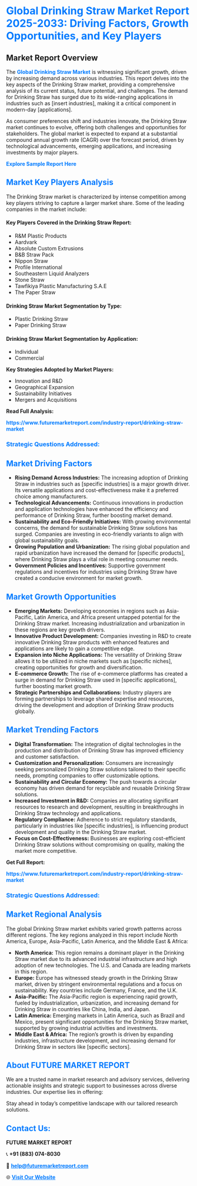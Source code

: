 <h1 style="color: #007BFF;">Global Drinking Straw Market Report 2025-2033: Driving Factors, Growth Opportunities, and Key Players</h1>

<section id="overview">
<h2>Market Report Overview</h2>
<p>The <a href="https://www.futuremarketreport.com/industry-report/drinking-straw-market" style="color: #007BFF; text-decoration: none;"><strong>Global Drinking Straw Market</strong></a> is witnessing significant growth, driven by increasing demand across various industries. This report delves into the key aspects of the Drinking Straw market, providing a comprehensive analysis of its current status, future potential, and challenges. The demand for Drinking Straw has surged due to its wide-ranging applications in industries such as [insert industries], making it a critical component in modern-day [applications].</p>
<p>As consumer preferences shift and industries innovate, the Drinking Straw market continues to evolve, offering both challenges and opportunities for stakeholders. The global market is expected to expand at a substantial compound annual growth rate (CAGR) over the forecast period, driven by technological advancements, emerging applications, and increasing investments by major players.</p>
</section>

<section id="overview">
<p><a href="https://www.futuremarketreport.com/request-sample/reportId=92633" style="color: #007BFF; text-decoration: none;"><strong>Explore Sample Report Here</strong></a></p>
</section>

<section id="key-players">
<h2 style="color: #007BFF;">Market Key Players Analysis</h2>
<p>The Drinking Straw market is characterized by intense competition among key players striving to capture a larger market share. Some of the leading companies in the market include:</p>
<h4>Key Players Covered in the Drinking Straw Report:</h4>
<ul><li>R&amp;M Plastic Products</li><li>Aardvark</li><li>Absolute Custom Extrusions</li><li>B&amp;B Straw Pack</li><li>Nippon Straw</li><li>Profile International</li><li>Southeastern Liquid Analyzers</li><li>Stone Straw</li><li>Tawfikiya Plastic Manufacturing S.A.E</li><li>The Paper Straw</li></ul>
<h4>Drinking Straw Market Segmentation by Type:</h4>
<ul><li>Plastic Drinking Straw</li><li>Paper Drinking Straw</li></ul>

<h4>Drinking Straw Market Segmentation by Application:</h4>
<ul><li>Individual</li><li>Commercial</li></ul>
<p><strong>Key Strategies Adopted by Market Players:</strong></p>
<ul>
<li>Innovation and R&D</li>
<li>Geographical Expansion</li>
<li>Sustainability Initiatives</li>
<li>Mergers and Acquisitions</li>
</ul>
</section>

<section>
<p><strong>Read Full Analysis: </strong></p><a href="https://www.futuremarketreport.com/industry-report/drinking-straw-market" style="color: #007BFF; text-decoration: none;"><strong>https://www.futuremarketreport.com/industry-report/drinking-straw-market</strong></a>
<h3 style="color: #007BFF;">Strategic Questions Addressed:</h3>
</section>

<section id="driving-factors">
<h2 style="color: #007BFF;">Market Driving Factors</h2>
<ul>
<li><strong>Rising Demand Across Industries:</strong> The increasing adoption of Drinking Straw in industries such as [specific industries] is a major growth driver. Its versatile applications and cost-effectiveness make it a preferred choice among manufacturers.</li>
<li><strong>Technological Advancements:</strong> Continuous innovations in production and application technologies have enhanced the efficiency and performance of Drinking Straw, further boosting market demand.</li>
<li><strong>Sustainability and Eco-Friendly Initiatives:</strong> With growing environmental concerns, the demand for sustainable Drinking Straw solutions has surged. Companies are investing in eco-friendly variants to align with global sustainability goals.</li>
<li><strong>Growing Population and Urbanization:</strong> The rising global population and rapid urbanization have increased the demand for [specific products], where Drinking Straw plays a vital role in meeting consumer needs.</li>
<li><strong>Government Policies and Incentives:</strong> Supportive government regulations and incentives for industries using Drinking Straw have created a conducive environment for market growth.</li>
</ul>
</section>

<section id="growth-opportunities">
<h2 style="color: #007BFF;">Market Growth Opportunities</h2>
<ul>
<li><strong>Emerging Markets:</strong> Developing economies in regions such as Asia-Pacific, Latin America, and Africa present untapped potential for the Drinking Straw market. Increasing industrialization and urbanization in these regions are key growth drivers.</li>
<li><strong>Innovative Product Development:</strong> Companies investing in R&D to create innovative Drinking Straw products with enhanced features and applications are likely to gain a competitive edge.</li>
<li><strong>Expansion into Niche Applications:</strong> The versatility of Drinking Straw allows it to be utilized in niche markets such as [specific niches], creating opportunities for growth and diversification.</li>
<li><strong>E-commerce Growth:</strong> The rise of e-commerce platforms has created a surge in demand for Drinking Straw used in [specific applications], further boosting market growth.</li>
<li><strong>Strategic Partnerships and Collaborations:</strong> Industry players are forming partnerships to leverage shared expertise and resources, driving the development and adoption of Drinking Straw products globally.</li>
</ul>
</section>

<section id="trending-factors">
<h2 style="color: #007BFF;">Market Trending Factors</h2>
<ul>
<li><strong>Digital Transformation:</strong> The integration of digital technologies in the production and distribution of Drinking Straw has improved efficiency and customer satisfaction.</li>
<li><strong>Customization and Personalization:</strong> Consumers are increasingly seeking personalized Drinking Straw solutions tailored to their specific needs, prompting companies to offer customizable options.</li>
<li><strong>Sustainability and Circular Economy:</strong> The push towards a circular economy has driven demand for recyclable and reusable Drinking Straw solutions.</li>
<li><strong>Increased Investment in R&D:</strong> Companies are allocating significant resources to research and development, resulting in breakthroughs in Drinking Straw technology and applications.</li>
<li><strong>Regulatory Compliance:</strong> Adherence to strict regulatory standards, particularly in industries like [specific industries], is influencing product development and quality in the Drinking Straw market.</li>
<li><strong>Focus on Cost-Effectiveness:</strong> Businesses are exploring cost-efficient Drinking Straw solutions without compromising on quality, making the market more competitive.</li>
</ul>
</section>

<section>
<p><strong>Get Full Report: </strong></p><a href="https://www.futuremarketreport.com/industry-report/drinking-straw-market" style="color: #007BFF; text-decoration: none;"><strong>https://www.futuremarketreport.com/industry-report/drinking-straw-market</strong></a>
<h3 style="color: #007BFF;">Strategic Questions Addressed:</h3>
</section>


<section id="regional-analysis">
<h2 style="color: #007BFF;">Market Regional Analysis</h2>
<p>The global Drinking Straw market exhibits varied growth patterns across different regions. The key regions analyzed in this report include North America, Europe, Asia-Pacific, Latin America, and the Middle East & Africa:</p>
<ul>
<li><strong>North America:</strong> This region remains a dominant player in the Drinking Straw market due to its advanced industrial infrastructure and high adoption of new technologies. The U.S. and Canada are leading markets in this region.</li>
<li><strong>Europe:</strong> Europe has witnessed steady growth in the Drinking Straw market, driven by stringent environmental regulations and a focus on sustainability. Key countries include Germany, France, and the U.K.</li>
<li><strong>Asia-Pacific:</strong> The Asia-Pacific region is experiencing rapid growth, fueled by industrialization, urbanization, and increasing demand for Drinking Straw in countries like China, India, and Japan.</li>
<li><strong>Latin America:</strong> Emerging markets in Latin America, such as Brazil and Mexico, present significant opportunities for the Drinking Straw market, supported by growing industrial activities and investments.</li>
<li><strong>Middle East & Africa:</strong> The region’s growth is driven by expanding industries, infrastructure development, and increasing demand for Drinking Straw in sectors like [specific sectors].</li>
</ul>
</section>

<footer>
<h2 style="color: #007BFF;">About FUTURE MARKET REPORT</h2>
<p>We are a trusted name in market research and advisory services, delivering actionable insights and strategic support to businesses across diverse industries. Our expertise lies in offering:</p>

<p>Stay ahead in today’s competitive landscape with our tailored research solutions.</p>

<h2 style="color: #007BFF;">Contact Us:</h2>
<p><strong>FUTURE MARKET REPORT</strong></p>
<p>📞 <strong>+91 (883) 074-8030</strong></p>
<p>📧 <strong><a href="mailto:help@futuremarketreport.com" style="color: #007BFF;">help@futuremarketreport.com</a></strong></p>
<p>🌐 <strong><a href="https://www.futuremarketreport.com/" style="color: #007BFF;">Visit Our Website</a></strong></p>
</footer>